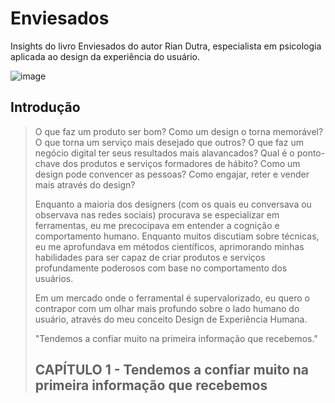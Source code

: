 # Enviesados
Insights do livro Enviesados do autor Rian Dutra, especialista em psicologia aplicada ao design da experiência do usuário.

![image](https://github.com/user-attachments/assets/d24590a8-4738-42a1-b26b-503b19c50e30)

## Introdução
> O que faz um produto ser bom? Como um design o torna memorável? O que torna um serviço mais desejado que outros? O que faz um negócio digital ter seus resultados mais alavancados? Qual é o ponto-chave dos produtos e serviços formadores de hábito? Como um design pode convencer as pessoas? Como engajar, reter e vender mais através do design?
>
> Enquanto a maioria dos designers (com os quais eu conversava ou observava nas redes sociais) procurava se especializar em ferramentas, eu me precocipava em entender a cognição e comportamento humano. Enquanto muitos discutiam sobre técnicas, eu me aprofundava em métodos científicos, aprimorando minhas habilidades para ser capaz de criar produtos e serviços profundamente poderosos com base no comportamento dos usuários.
>
> Em um mercado onde o ferramental é supervalorizado, eu quero o contrapor com um olhar mais profundo sobre o lado humano do usuário, através do meu conceito Design de Experiência Humana.
>
> "Tendemos a confiar muito na primeira informação que recebemos."
>
> ## CAPÍTULO 1 - Tendemos a confiar muito na primeira informação que recebemos
> 

